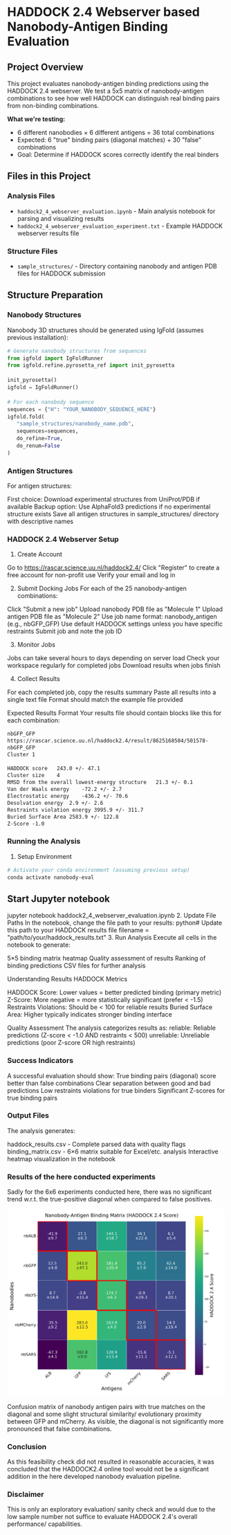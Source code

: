 # HADDOCK 2.4 Webserver based Nanobody-Antigen Binding Evaluation

## Project Overview

This project evaluates nanobody-antigen binding predictions using the HADDOCK 2.4 webserver. We test a 5x5 matrix of nanobody-antigen combinations to see how well HADDOCK can distinguish real binding pairs from non-binding combinations.

**What we're testing:**
- 6 different nanobodies × 6 different antigens = 36 total combinations
- Expected: 6 "true" binding pairs (diagonal matches) + 30 "false" combinations  
- Goal: Determine if HADDOCK scores correctly identify the real binders

## Files in this Project

### Analysis Files
- `haddock2_4_webserver_evaluation.ipynb` - Main analysis notebook for parsing and visualizing results
- `haddock2_4_webserver_evaluation_experiment.txt` - Example HADDOCK webserver results file

### Structure Files
- `sample_structures/` - Directory containing nanobody and antigen PDB files for HADDOCK submission

## Structure Preparation

### Nanobody Structures
Nanobody 3D structures should be generated using IgFold (assumes previous installation):

```python
# Generate nanobody structures from sequences
from igfold import IgFoldRunner
from igfold.refine.pyrosetta_ref import init_pyrosetta

init_pyrosetta()
igfold = IgFoldRunner()

# For each nanobody sequence
sequences = {"H": "YOUR_NANOBODY_SEQUENCE_HERE"}
igfold.fold(
   "sample_structures/nanobody_name.pdb",
   sequences=sequences,
   do_refine=True,
   do_renum=False
)
```
### Antigen Structures
For antigen structures:

First choice: Download experimental structures from UniProt/PDB if available
Backup option: Use AlphaFold3 predictions if no experimental structure exists
Save all antigen structures in sample_structures/ directory with descriptive names

### HADDOCK 2.4 Webserver Setup
1. Create Account

Go to https://rascar.science.uu.nl/haddock2.4/
Click "Register" to create a free account for non-profit use
Verify your email and log in

2. Submit Docking Jobs
For each of the 25 nanobody-antigen combinations:

Click "Submit a new job"
Upload nanobody PDB file as "Molecule 1"
Upload antigen PDB file as "Molecule 2"
Use job name format: nanobody_antigen (e.g., nbGFP_GFP)
Use default HADDOCK settings unless you have specific restraints
Submit job and note the job ID

3. Monitor Jobs

Jobs can take several hours to days depending on server load
Check your workspace regularly for completed jobs
Download results when jobs finish

4. Collect Results

For each completed job, copy the results summary
Paste all results into a single text file
Format should match the example file provided

Expected Results Format
Your results file should contain blocks like this for each combination:
```
nbGFP_GFP
https://rascar.science.uu.nl/haddock2.4/result/8625168504/501578-nbGFP_GFP
Cluster 1

HADDOCK score	243.0 +/- 47.1
Cluster size	4
RMSD from the overall lowest-energy structure	21.3 +/- 0.1
Van der Waals energy	-72.2 +/- 2.7
Electrostatic energy	-436.2 +/- 70.6
Desolvation energy	2.9 +/- 2.6
Restraints violation energy	3995.9 +/- 311.7
Buried Surface Area	2583.9 +/- 122.8
Z-Score	-1.0
```

### Running the Analysis
1. Setup Environment
```bash
# Activate your conda environment (assuming previous setup)
conda activate nanobody-eval
```

## Start Jupyter notebook
jupyter notebook haddock2_4_webserver_evaluation.ipynb
2. Update File Paths
In the notebook, change the file path to your results:
python# Update this path to your HADDOCK results file
filename = "path/to/your/haddock_results.txt"
3. Run Analysis
Execute all cells in the notebook to generate:

5×5 binding matrix heatmap
Quality assessment of results
Ranking of binding predictions
CSV files for further analysis

Understanding Results
HADDOCK Metrics

HADDOCK Score: Lower values = better predicted binding (primary metric)
Z-Score: More negative = more statistically significant (prefer < -1.5)
Restraints Violations: Should be < 100 for reliable results
Buried Surface Area: Higher typically indicates stronger binding interface

Quality Assessment
The analysis categorizes results as:
reliable: Reliable predictions (Z-score < -1.0 AND restraints < 500)
unreliable: Unreliable predictions (poor Z-score OR high restraints)

### Success Indicators
A successful evaluation should show:
True binding pairs (diagonal) score better than false combinations
Clear separation between good and bad predictions
Low restraints violations for true binders
Significant Z-scores for true binding pairs

### Output Files
The analysis generates:

haddock_results.csv - Complete parsed data with quality flags
binding_matrix.csv - 6×6 matrix suitable for Excel/etc. analysis
Interactive heatmap visualization in the notebook

### Results of the here conducted experiments

Sadly for the 6x6 experiments conducted here, 
there was no significant trend w.r.t. the true-positive diagonal when compared to false positives.

![Binding Matrix](haddock2_4_webservice_evaluation/binding_matrix_haddock_2_4.png)

Confusion matrix of nanobody antigen pairs with true matches on the diagonal
and some slight structural similarity/ evolutionary proximity between GFP and mCherry.
As visible, the diagonal is not significantly more pronounced that false combinations.
### Conclusion
As this feasibility check did not resulted in reasonable accuracies, it was concluded that the HADDOCK2.4 online tool 
would not be a significant addition in the here developed nanobody evaluation pipeline.

### Disclaimer
This is only an exploratory evaluation/ sanity check and would due to the low sample number not suffice 
to evaluate HADDOCK 2.4's overall performance/ capabilities.